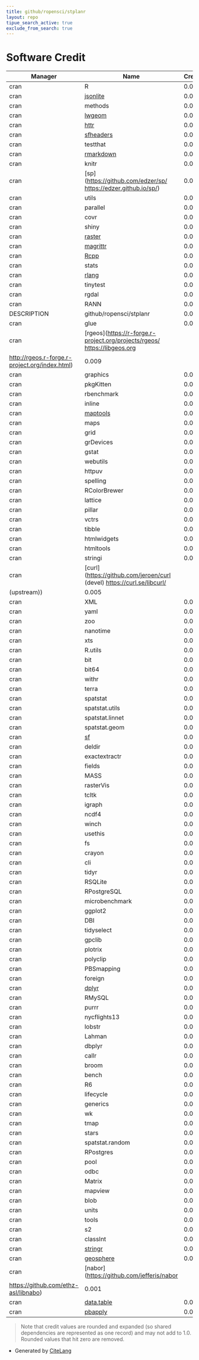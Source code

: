 ```yaml
---
title: github/ropensci/stplanr
layout: repo
tipue_search_active: true
exclude_from_search: true
---
```

# Software Credit

|Manager|Name|Credit|
|-------|----|------|
|cran|R|0.083|
|cran|[jsonlite](https://arxiv.org/abs/1403.2805 (paper))|0.058|
|cran|methods|0.055|
|cran|[lwgeom](https://github.com/r-spatial/lwgeom/)|0.053|
|cran|[httr](https://httr.r-lib.org/)|0.052|
|cran|[sfheaders](https://dcooley.github.io/sfheaders/)|0.052|
|cran|testthat|0.04|
|cran|[rmarkdown](https://github.com/rstudio/rmarkdown)|0.032|
|cran|knitr|0.032|
|cran|[sp](https://github.com/edzer/sp/ https://edzer.github.io/sp/)|0.025|
|cran|utils|0.024|
|cran|parallel|0.02|
|cran|covr|0.019|
|cran|shiny|0.017|
|cran|[raster](https://rspatial.org/raster)|0.017|
|cran|[magrittr](https://magrittr.tidyverse.org)|0.017|
|cran|[Rcpp](http://www.rcpp.org)|0.015|
|cran|stats|0.014|
|cran|[rlang](https://rlang.r-lib.org)|0.012|
|cran|tinytest|0.011|
|cran|rgdal|0.011|
|cran|RANN|0.01|
|DESCRIPTION|github/ropensci/stplanr|0.01|
|cran|glue|0.009|
|cran|[rgeos](https://r-forge.r-project.org/projects/rgeos/ https://libgeos.org
http://rgeos.r-forge.r-project.org/index.html)|0.009|
|cran|graphics|0.009|
|cran|pkgKitten|0.009|
|cran|rbenchmark|0.009|
|cran|inline|0.009|
|cran|[maptools](http://maptools.r-forge.r-project.org/)|0.008|
|cran|maps|0.008|
|cran|grid|0.007|
|cran|grDevices|0.007|
|cran|gstat|0.006|
|cran|webutils|0.006|
|cran|httpuv|0.006|
|cran|spelling|0.006|
|cran|RColorBrewer|0.006|
|cran|lattice|0.006|
|cran|pillar|0.005|
|cran|vctrs|0.005|
|cran|tibble|0.005|
|cran|htmlwidgets|0.005|
|cran|htmltools|0.005|
|cran|stringi|0.005|
|cran|[curl](https://github.com/jeroen/curl (devel) https://curl.se/libcurl/
(upstream))|0.005|
|cran|XML|0.005|
|cran|yaml|0.004|
|cran|zoo|0.004|
|cran|nanotime|0.004|
|cran|xts|0.004|
|cran|R.utils|0.004|
|cran|bit|0.004|
|cran|bit64|0.004|
|cran|withr|0.004|
|cran|terra|0.004|
|cran|spatstat|0.004|
|cran|spatstat.utils|0.004|
|cran|spatstat.linnet|0.004|
|cran|spatstat.geom|0.004|
|cran|[sf](https://r-spatial.github.io/sf/)|0.003|
|cran|deldir|0.003|
|cran|exactextractr|0.003|
|cran|fields|0.003|
|cran|MASS|0.003|
|cran|rasterVis|0.003|
|cran|tcltk|0.003|
|cran|igraph|0.003|
|cran|ncdf4|0.003|
|cran|winch|0.003|
|cran|usethis|0.003|
|cran|fs|0.003|
|cran|crayon|0.003|
|cran|cli|0.003|
|cran|tidyr|0.003|
|cran|RSQLite|0.003|
|cran|RPostgreSQL|0.003|
|cran|microbenchmark|0.003|
|cran|ggplot2|0.003|
|cran|DBI|0.003|
|cran|tidyselect|0.003|
|cran|gpclib|0.002|
|cran|plotrix|0.002|
|cran|polyclip|0.002|
|cran|PBSmapping|0.002|
|cran|foreign|0.002|
|cran|[dplyr](https://dplyr.tidyverse.org)|0.002|
|cran|RMySQL|0.002|
|cran|purrr|0.002|
|cran|nycflights13|0.002|
|cran|lobstr|0.002|
|cran|Lahman|0.002|
|cran|dbplyr|0.002|
|cran|callr|0.002|
|cran|broom|0.002|
|cran|bench|0.002|
|cran|R6|0.002|
|cran|lifecycle|0.002|
|cran|generics|0.002|
|cran|wk|0.001|
|cran|tmap|0.001|
|cran|stars|0.001|
|cran|spatstat.random|0.001|
|cran|RPostgres|0.001|
|cran|pool|0.001|
|cran|odbc|0.001|
|cran|Matrix|0.001|
|cran|mapview|0.001|
|cran|blob|0.001|
|cran|units|0.001|
|cran|tools|0.001|
|cran|s2|0.001|
|cran|classInt|0.001|
|cran|[stringr](http://stringr.tidyverse.org)|0.001|
|cran|[geosphere](NA)|0.001|
|cran|[nabor](https://github.com/jefferis/nabor
https://github.com/ethz-asl/libnabo)|0.001|
|cran|[data.table](https://r-datatable.com)|0.001|
|cran|[pbapply](https://github.com/psolymos/pbapply)|0.001|


> Note that credit values are rounded and expanded (so shared dependencies are represented as one record) and may not add to 1.0. Rounded values that hit zero are removed.


- Generated by [CiteLang](https://github.com/vsoch/citelang)
